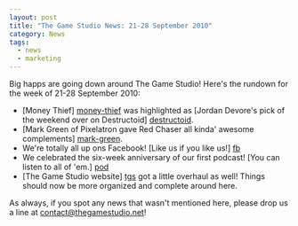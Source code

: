 ```yaml
---
layout: post
title: "The Game Studio News: 21-28 September 2010"
category: News
tags:
  - news
  - marketing
---
```


Big happs are going down around The Game Studio! Here's the rundown for the week of 21-28 September 2010:

- [Money Thief] [money-thief] was highlighted as [Jordan Devore's pick of the weekend over on Destructoid] [destructoid].
- [Mark Green of Pixelatron gave Red Chaser all kinda' awesome complements] [mark-green].
- We're totally all up ons Facebook! [Like us if you like us!] [fb]
- We celebrated the six-week anniversary of our first podcast! [You can listen to all of 'em.] [pod]
- [The Game Studio website] [tgs] got a little overhaul as well! Things should now be more organized and complete around here.

As always, if you spot any news that wasn't mentioned here, please drop us a line at [contact@thegamestudio.net]("mailto:contact@thegamestudio.net)!

[money-thief]: http://www.thegamestudio.net/category/money-thief/
[destructoid]: http://www.destructoid.com/spend-the-weekend-stealing-cash-in-money-thief-183618.phtml
[mark-green]: http://pixelatron.com/blog/red-chaser/
[fb]: http://www.facebook.com/pages/The-Game-Studio/138921396137547
[pod]: http://tgspodcast.heroku.com/feed.rss
[tgs]: http://www.thegamestudio.net

